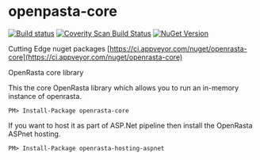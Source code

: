 # openpasta-core
[![Build status](https://ci.appveyor.com/api/projects/status/9hs2nqmpwrxs2ksi?svg=true)](https://ci.appveyor.com/project/OpenRasta/openrasta-core)
[![Coverity Scan Build Status](https://scan.coverity.com/projects/2837/badge.svg)](https://scan.coverity.com/projects/2837)
[![NuGet Version](http://img.shields.io/nuget/v/openrasta-core.svg)](https://www.nuget.org/packages/openrasta-core/)

Cutting Edge nuget packages
[https://ci.appveyor.com/nuget/openrasta-core](https://ci.appveyor.com/nuget/openrasta-core)

OpenRasta core library

This the core OpenRasta library which allows you to run an in-memory instance of openrasta.

``
PM> Install-Package openrasta-core
``

If you want to host it as part of ASP.Net pipeline then install the OpenRasta ASPnet hosting.

``
PM> Install-Package openrasta-hosting-aspnet
``
